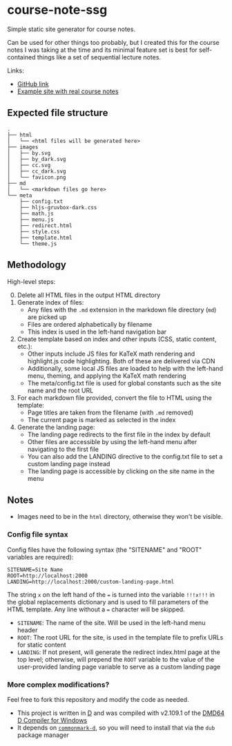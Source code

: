 # course-note-ssg

Simple static site generator for course notes.

Can be used for other things too probably, but I created this for the course notes I was taking at the time and its minimal feature set is best for self-contained things like a set of sequential lecture notes.

Links: 

- [GitHub link](https://github.com/benrosenberg/course-notes-ssg)
- [Example site with real course notes](https://benrosenberg.info/posts/CSCI-260-notes/)

## Expected file structure

```plaintext
.
├── html
│   └── <html files will be generated here>
├── images
│   ├── by.svg
│   ├── by_dark.svg
│   ├── cc.svg
│   ├── cc_dark.svg
│   └── favicon.png
├── md
│   └── <markdown files go here>
└── meta
    ├── config.txt
    ├── hljs-gruvbox-dark.css
    ├── math.js
    ├── menu.js
    ├── redirect.html
    ├── style.css
    ├── template.html
    └── theme.js
```

## Methodology

High-level steps:

0. Delete all HTML files in the output HTML directory
1. Generate index of files:
   - Any files with the `.md` extension in the markdown file directory (`md`) are picked up
   - Files are ordered alphabetically by filename
   - This index is used in the left-hand navigation bar
2. Create template based on index and other inputs (CSS, static content, etc.):
   - Other inputs include JS files for KaTeX math rendering and highlight.js code highlighting. Both of these are delivered via CDN
   - Additionally, some local JS files are loaded to help with the left-hand menu, theming, and applying the KaTeX math rendering
   - The meta/config.txt file is used for global constants such as the site name and the root URL
3. For each markdown file provided, convert the file to HTML using the template:
   - Page titles are taken from the filename (with `.md` removed)
   - The current page is marked as selected in the index
4. Generate the landing page:
   - The landing page redirects to the first file in the index by default
   - Other files are accessible by using the left-hand menu after navigating to the first file
   - You can also add the LANDING directive to the config.txt file to set a custom landing page instead
   - The landing page is accessible by clicking on the site name in the menu

## Notes

- Images need to be in the `html` directory, otherwise they won't be visible.

### Config file syntax

Config files have the following syntax (the "SITENAME" and "ROOT" variables are required):

```
SITENAME=Site Name
ROOT=http://localhost:2000
LANDING=http://localhost:2000/custom-landing-page.html
```

The string `x` on the left hand of the `=` is turned into the variable `!!!x!!!` in the global replacements dictionary and is used to fill parameters of the HTML template. Any line without a `=` character will be skipped.

- `SITENAME`: The name of the site. Will be used in the left-hand menu header
- `ROOT`: The root URL for the site, is used in the template file to prefix URLs for static content
- `LANDING`: If not present, will generate the redirect index.html page at the top level; otherwise, will prepend the `ROOT` variable to the value of the user-provided landing page variable to serve as a custom landing page

### More complex modifications?

Feel free to fork this repository and modify the code as needed.

- This project is written in [D](https://dlang.org/) and was compiled with v2.109.1 of the [DMD64 D Compiler for Windows](https://dlang.org/dmd-windows.html)
- It depends on [`commonmark-d`](https://code.dlang.org/packages/commonmark-d?tab=info), so you will need to install that via the `dub` package manager